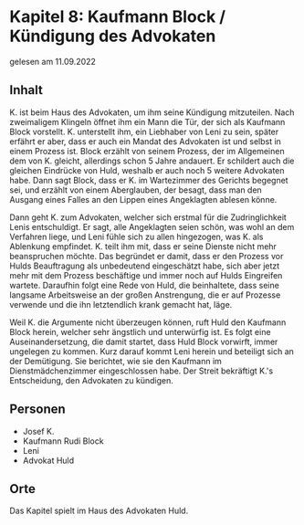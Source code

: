 # Kapitel 8: Kaufmann Block / Kündigung des Advokaten

gelesen am 11.09.2022

## Inhalt

K. ist beim Haus des Advokaten, um ihm seine Kündigung mitzuteilen.
Nach zweimaligem Klingeln öffnet ihm ein Mann die Tür, der sich als Kaufmann Block vorstellt.
K. unterstellt ihm, ein Liebhaber von Leni zu sein, später erfährt er aber, dass er auch ein Mandat des Advokaten ist und selbst in einem Prozess ist.
Block erzählt von seinem Prozess, der im Allgemeinen dem von K. gleicht, allerdings schon 5 Jahre andauert.
Er schildert auch die gleichen Eindrücke von Huld, weshalb er auch noch 5 weitere Advokaten habe.
Dann sagt Block, dass er K. im Wartezimmer des Gerichts begegnet sei, und erzählt von einem Aberglauben, der besagt, dass man den Ausgang eines Falles an den Lippen eines Angeklagten ablesen könne.

Dann geht K. zum Advokaten, welcher sich erstmal für die Zudringlichkeit Lenis entschuldigt.
Er sagt, alle Angeklagten seien schön, was wohl an dem Verfahren liege, und Leni fühle sich zu allen hingezogen, was K. als Ablenkung empfindet.
K. teilt ihm mit, dass er seine Dienste nicht mehr beanspruchen möchte.
Das begründet er damit, dass er den Prozess vor Hulds Beauftragung als unbedeutend eingeschätzt habe, sich aber jetzt mehr mit dem Prozess beschäftige und immer noch auf Hulds Eingreifen wartete.
Daraufhin folgt eine Rede von Huld, die beinhaltete, dass seine langsame Arbeitsweise an der großen Anstrengung, die er auf Prozesse verwende und die ihn letztendlich krank gemacht hat, läge.

Weil K. die Argumente nicht überzeugen können, ruft Huld den Kaufmann Block herein, welcher sehr ängstlich und unterwürfig ist.
Es folgt eine Auseinandersetzung, die damit startet, dass Huld Block vorwirft, immer ungelegen zu kommen.
Kurz darauf kommt Leni herein und beteiligt sich an der Demütigung.
Sie berichtet, wie sie den Kaufmann im Dienstmädchenzimmer eingeschlossen habe.
Der Streit bekräftigt K.'s Entscheidung, den Advokaten zu kündigen.

## Personen

- Josef K.
- Kaufmann Rudi Block
- Leni
- Advokat Huld

## Orte

Das Kapitel spielt im Haus des Advokaten Huld.
